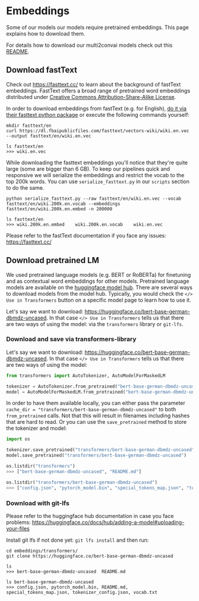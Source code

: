# Embeddings

Some of our models our models require pretrained embeddings. This page explains how to download them.

For details how to download our multi2convai models check out this [README](../README.md/#download-models).

## Download fastText

Check out https://fasttext.cc/ to learn about the background of fastText embeddings. FastText offers a broad range of pretrained word embeddings distributed under [Creative Commons Attribution-Share-Alike License](https://creativecommons.org/licenses/by-sa/3.0/).

In order to download embeddings from fastText (e.g. for English), [do it via their fasttext python package](https://fasttext.cc/docs/en/crawl-vectors.html) or execute the following commands yourself:

````terminal
mkdir fasttext/en
curl https://dl.fbaipublicfiles.com/fasttext/vectors-wiki/wiki.en.vec --output fasttext/en/wiki.en.vec

ls fasttext/en
>>> wiki.en.vec

````

While downloading the fasttext embeddings you'll notice that they're quite large (some are bigger than 6 GB). To keep our pipelines quick and responsive we will serialize the embeddings and restrict the vocab to the top 200k words. You can use `serialize_fasttext.py` in our `scripts` section to do the same.

````terminal
python serialize_fasttext.py --raw fasttext/en/wiki.en.vec --vocab fasttext/en/wiki.200k.en.vocab --embeddings fasttext/en/wiki.200k.en.embed -n 200000

ls fasttext/en
>>> wiki.200k.en.embed    wiki.200k.en.vocab    wiki.en.vec

````

Please refer to the fastText documentation if you face any issues: https://fasttext.cc/

## Download pretrained LM

We used pretrained language models (e.g. BERT or RoBERTa) for finetuning and as contextual word embeddings for other models. Pretrained language models are available on the [huggingface model hub](https://huggingface.co/models). There are several ways to download models from the model hub. Typically, you would check the `</> Use in Transformers` button on a specific model page to learn how to use it.

Let's say we want to download: https://huggingface.co/bert-base-german-dbmdz-uncased. In that case `</> Use in Transformers` tells us that there are two ways of using the model: via the `transformers` library or `git-lfs`.

### Download and save via transformers-library

Let's say we want to download: https://huggingface.co/bert-base-german-dbmdz-uncased. In that case `</> Use in Transformers` tells us that there are two ways of using the model:

````python
from transformers import AutoTokenizer, AutoModelForMaskedLM

tokenizer = AutoTokenizer.from_pretrained("bert-base-german-dbmdz-uncased")
model = AutoModelForMaskedLM.from_pretrained("bert-base-german-dbmdz-uncased")

````

In order to have them available locally, you can either pass the parameter `cache_dir = "transformers/bert-base-german-dbmdz-uncased"` to both `from_pretrained` calls. Not that this will result in filenames including hashes that are hard to read. Or you can use the `save_pretrained` method to store the tokenizer and model:

````python
import os

tokenizer.save_pretrained("transformers/bert-base-german-dbmdz-uncased")
model.save_pretrained("transformers/bert-base-german-dbmdz-uncased")

os.listdir("transformers")
>>> ["bert-base-german-dbmdz-uncased", "README.md"]

os.listdir("transformers/bert-base-german-dbmdz-uncased")
>>> ["config.json", "pytorch_model.bin", "special_tokens_map.json", "tokenizer_config.json", "vocab.txt"]
````

### Download with git-lfs

Please refer to the huggingface hub documentation in case you face problems: https://huggingface.co/docs/hub/adding-a-model#uploading-your-files

Install git lfs if not done yet: `git lfs install` and then run:

````terminal
cd embeddings/transformers/
git clone https://huggingface.co/bert-base-german-dbmdz-uncased

ls
>>> bert-base-german-dbmdz-uncased	README.md

ls bert-base-german-dbmdz-uncased
>>> config.json, pytorch_model.bin, README.md, special_tokens_map.json, tokenizer_config.json, vocab.txt

````
